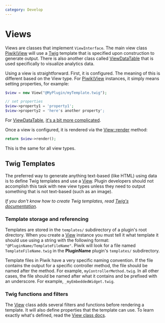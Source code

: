 ```yaml
---
category: Develop
---
```

# Views

Views are classes that implement `ViewInterface`. The main view class [Piwik\View](/api-reference/Piwik/View) will use a [Twig](http://twig.sensiolabs.org) template that is specified upon construction to generate output. There is also another class called [ViewDataTable](/api-reference/Piwik/Plugin/ViewDataTable) that is used specifically to visualize analytics data.

Using a view is straightforward. First, it is configured. The meaning of this is different based on the View type. For [Piwik\View](/api-reference/Piwik/View) instances, it simply means setting properties, for example:

```php
$view = new View("@MyPlugin/myTemplate.twig");

// set properties
$view->property1 = 'property1';
$view->property2 = 'here's another property';
```

For [ViewDataTable](/api-reference/Piwik/Plugin/ViewDataTable), [it's a bit more complicated](/guides/visualizing-report-data).

Once a view is configured, it is rendered via the [View::render](/api-reference/Piwik/View#render) method:

```php
return $view->render();
```

This is the same for all view types.

## Twig Templates

The preferred way to generate anything text-based (like HTML) using data is to define Twig templates and use a [View](/api-reference/Piwik/View). Plugin developers should not accomplish this task with new view types unless they need to output something that is not text-based (such as an image).

*If you don't know how to create Twig templates, read [Twig's documentation](http://twig.sensiolabs.org/documentation).*

### Template storage and referencing

Templates are stored in the `templates/` subdirectory of a plugin's root directory. When you create a [View](/api-reference/Piwik/View) instance you must tell it what template it should use using a string with the following format: `"@PluginName/TemplateFileName"`. Piwik will look for a file named `TemplateFileName.twig` in the **PluginName** plugin's `templates/` subdirectory.

Template files in Piwik have a very specific naming convention. If the file contains the output for a specific controller method, the file should be named after the method. For example, `myControllerMethod.twig`. In all other cases, the file should be named after what it contains and be prefixed with an underscore. For example, `_myEmbeddedWidget.twig`.

### Twig functions and filters

The [View](/api-reference/Piwik/View) class adds several filters and functions before rendering a template. It will also define properties that the template can use. To learn exactly what's defined, read the [View class docs](/api-reference/Piwik/View).
